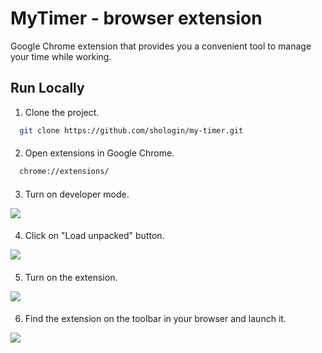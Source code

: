 # MyTimer - browser extension

Google Chrome extension that provides you a convenient tool to manage your time while working.


## Run Locally

1. Clone the project.

```bash
  git clone https://github.com/shologin/my-timer.git
```

####

2. Open extensions in Google Chrome.

```bash
  chrome://extensions/
```

####

3. Turn on developer mode.

<img src="https://github.com/shologin/my-timer/assets/136815194/fd288577-eaa2-430f-95ec-2fa4e871af40" />

####

4. Click on "Load unpacked" button.

<img src="https://github.com/shologin/my-timer/assets/136815194/64ea9f7a-5cf5-487d-8d6e-1465fbcc1af2" />

####

5. Turn on the extension.

<img src="https://github.com/shologin/my-timer/assets/136815194/4cd7ad93-5cf7-4af5-b39b-dafdea11cc6a" />

####

6. Find the extension on the toolbar in your browser and launch it.

<img src="https://github.com/shologin/my-timer/assets/136815194/acdacf82-7ae4-4a25-8306-63acaa909131" />



